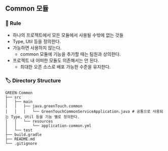 ## Common 모듈

### 🤝 Rule

- 하나의 프로젝트에서 모든 모듈에서 사용될 수밖에 없는 것들
- Type, Util 등을 정의한다.
- 가능하면 사용하지 않는다.
    - common 모듈에 기능을 추가할 때는 팀원과 상의한다.
- 프로젝트 내 어떠한 모듈도 의존해서는 안 된다.
    - 최대한 오픈 소스로 배포 가능한 수준을 유지한다.

### 🏷️ Directory Structure

```agsl
GREEN-Common
├── src
│   ├── main
│   │   ├── java.greenTouch.common
│   │   │   └── GreenTouchCommonServiceApplication.java # 공통으로 사용되는 Type, Util 등을 기능 별로 정의한다.
│   │   └── resources
│   │       └── application-common.yml
│   └── test
├── build.gradle
├── README.md
└── .gitignore
```